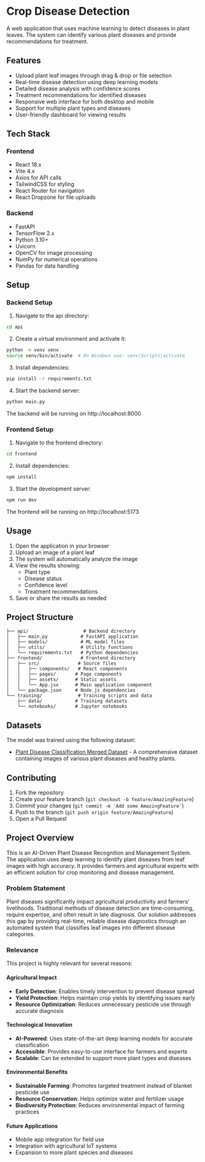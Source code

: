# Crop Disease Detection

A web application that uses machine learning to detect diseases in plant leaves. The system can identify various plant diseases and provide recommendations for treatment.

## Features

- Upload plant leaf images through drag & drop or file selection
- Real-time disease detection using deep learning models
- Detailed disease analysis with confidence scores
- Treatment recommendations for identified diseases
- Responsive web interface for both desktop and mobile
- Support for multiple plant types and diseases
- User-friendly dashboard for viewing results

## Tech Stack

### Frontend
- React 18.x
- Vite 4.x
- Axios for API calls
- TailwindCSS for styling
- React Router for navigation
- React Dropzone for file uploads

### Backend
- FastAPI
- TensorFlow 2.x
- Python 3.10+
- Uvicorn
- OpenCV for image processing
- NumPy for numerical operations
- Pandas for data handling

## Setup

### Backend Setup
1. Navigate to the api directory:
```bash
cd api
```

2. Create a virtual environment and activate it:
```bash
python -m venv venv
source venv/bin/activate  # On Windows use: venv\Scripts\activate
```

3. Install dependencies:
```bash
pip install -r requirements.txt
```

4. Start the backend server:
```bash
python main.py
```

The backend will be running on http://localhost:8000

### Frontend Setup
1. Navigate to the frontend directory:
```bash
cd frontend
```

2. Install dependencies:
```bash
npm install
```

3. Start the development server:
```bash
npm run dev
```

The frontend will be running on http://localhost:5173

## Usage

1. Open the application in your browser
2. Upload an image of a plant leaf
3. The system will automatically analyze the image
4. View the results showing:
   - Plant type
   - Disease status
   - Confidence level
   - Treatment recommendations
5. Save or share the results as needed

## Project Structure

```
├── api/                    # Backend directory
│   ├── main.py            # FastAPI application
│   ├── models/            # ML model files
│   ├── utils/             # Utility functions
│   └── requirements.txt   # Python dependencies
├── frontend/              # Frontend directory
│   ├── src/              # Source files
│   │   ├── components/   # React components
│   │   ├── pages/       # Page components
│   │   ├── assets/      # Static assets
│   │   └── App.jsx      # Main application component
│   └── package.json     # Node.js dependencies
└── training/             # Training scripts and data
    ├── data/            # Training datasets
    └── notebooks/       # Jupyter notebooks
```

## Datasets

The model was trained using the following dataset:
- [Plant Disease Classification Merged Dataset](https://www.kaggle.com/datasets/alinedobrovsky/plant-disease-classification-merged-dataset?resource=download) - A comprehensive dataset containing images of various plant diseases and healthy plants.

## Contributing

1. Fork the repository
2. Create your feature branch (`git checkout -b feature/AmazingFeature`)
3. Commit your changes (`git commit -m 'Add some AmazingFeature'`)
4. Push to the branch (`git push origin feature/AmazingFeature`)
5. Open a Pull Request

## Project Overview

This is an AI-Driven Plant Disease Recognition and Management System. The application uses deep learning to identify plant diseases from leaf images with high accuracy. It provides farmers and agricultural experts with an efficient solution for crop monitoring and disease management.

### Problem Statement

Plant diseases significantly impact agricultural productivity and farmers' livelihoods. Traditional methods of disease detection are time-consuming, require expertise, and often result in late diagnosis. Our solution addresses this gap by providing real-time, reliable disease diagnostics through an automated system that classifies leaf images into different disease categories.

### Relevance

This project is highly relevant for several reasons:

#### Agricultural Impact
- **Early Detection**: Enables timely intervention to prevent disease spread
- **Yield Protection**: Helps maintain crop yields by identifying issues early
- **Resource Optimization**: Reduces unnecessary pesticide use through accurate diagnosis

#### Technological Innovation
- **AI-Powered**: Uses state-of-the-art deep learning models for accurate classification
- **Accessible**: Provides easy-to-use interface for farmers and experts
- **Scalable**: Can be extended to support more plant types and diseases

#### Environmental Benefits
- **Sustainable Farming**: Promotes targeted treatment instead of blanket pesticide use
- **Resource Conservation**: Helps optimize water and fertilizer usage
- **Biodiversity Protection**: Reduces environmental impact of farming practices

#### Future Applications
- Mobile app integration for field use
- Integration with agricultural IoT systems
- Expansion to more plant species and diseases
